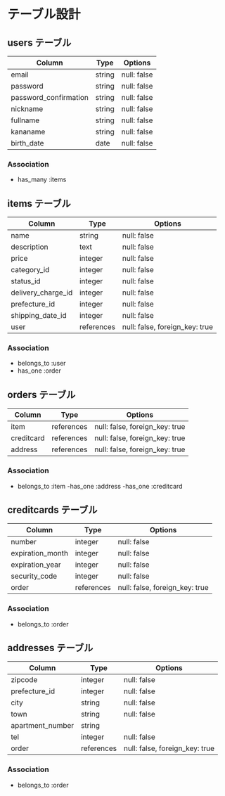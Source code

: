 # テーブル設計

## users テーブル

| Column   | Type   | Options     |
| -------- | ------ | ----------- |
| email    | string | null: false |
| password | string | null: false |
| password_confirmation | string | null: false |
| nickname     | string | null: false |
| fullname | string | null: false |
| kananame | string | null: false |
| birth_date | date | null: false |

### Association

- has_many :items

## items テーブル

| Column | Type   | Options     |
| ------ | ------ | ----------- |
| name   | string | null: false |
| description   | text | null: false |
| price   | integer | null: false |
| category_id   | integer | null: false |
| status_id   | integer | null: false |
| delivery_charge_id   | integer | null: false |
| prefecture_id   | integer | null: false |
| shipping_date_id   | integer | null: false |
| user   | references | null: false, foreign_key: true |

### Association

- belongs_to :user
- has_one :order

## orders テーブル

| Column  | Type       | Options                        |
| ------- | ---------- | ------------------------------ |
| item | references     | null: false, foreign_key: true |
| creditcard    | references | null: false, foreign_key: true |
| address    | references | null: false, foreign_key: true |

### Association

- belongs_to :item
-has_one :address
-has_one :creditcard

## creditcards テーブル

| Column  | Type       | Options                        |
| ------- | ---------- | ------------------------------ |
| number | integer     | null: false |
| expiration_month | integer     | null: false |
| expiration_year | integer     | null: false |
| security_code | integer     | null: false |
| order    | references | null: false, foreign_key: true |

### Association

- belongs_to :order

## addresses テーブル

| Column  | Type       | Options                        |
| ------- | ---------- | ------------------------------ |
| zipcode | integer     | null: false |
| prefecture_id | integer     | null: false |
| city | string     | null: false |
| town | string     | null: false |
| apartment_number | string     | |
| tel    | integer | null: false |
| order    | references | null: false, foreign_key: true |

### Association

- belongs_to :order